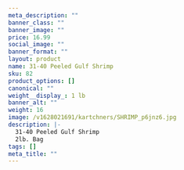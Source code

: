 ```yaml
---
meta_description: ""
banner_class: ""
banner_image: ""
price: 16.99
social_image: ""
banner_format: ""
layout: product
name: 31-40 Peeled Gulf Shrimp
sku: 82
product_options: []
canonical: ""
weight__display_: 1 lb
banner_alt: ""
weight: 16
image: /v1628021691/kartchners/SHRIMP_p6jnz6.jpg
description: |-
  31-40 Peeled Gulf Shrimp
  2lb. Bag
tags: []
meta_title: ""
---
```

